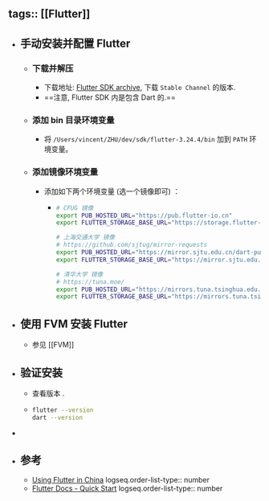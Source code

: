 tags:: [[Flutter]]
---

- ## 手动安装并配置 Flutter
	- ### 下载并解压
		- 下载地址: [Flutter SDK archive](https://docs.flutter.dev/install/archive), 下载 `Stable Channel` 的版本.
		- ==注意, Flutter SDK 内是包含 Dart 的.==
	- ### 添加 bin 目录环境变量
		- 将 `/Users/vincent/ZHU/dev/sdk/flutter-3.24.4/bin` 加到 `PATH` 环境变量。
	- ### 添加镜像环境变量
		- 添加如下两个环境变量 (选一个镜像即可) ：
			- ``` zsh
			  # CFUG 镜像
			  export PUB_HOSTED_URL="https://pub.flutter-io.cn"
			  export FLUTTER_STORAGE_BASE_URL="https://storage.flutter-io.cn"
			  
			  # 上海交通大学 镜像
			  # https://github.com/sjtug/mirror-requests
			  export PUB_HOSTED_URL="https://mirror.sjtu.edu.cn/dart-pub"
			  export FLUTTER_STORAGE_BASE_URL="https://mirror.sjtu.edu.cn"
			  
			  # 清华大学 镜像
			  # https://tuna.moe/
			  export PUB_HOSTED_URL="https://mirrors.tuna.tsinghua.edu.cn/dart-pub"
			  export FLUTTER_STORAGE_BASE_URL="https://mirrors.tuna.tsinghua.edu.cn/flutter"
			  ```
- ## 使用 FVM 安装 Flutter
	- 参见 [[FVM]]
- ## 验证安装
	- 查看版本 .
	- ``` zsh
	  flutter --version
	  dart --version
	  ```
-
- ## 参考
	- [Using Flutter in China](https://docs.flutter.dev/community/china)
	  logseq.order-list-type:: number
	- [Flutter  Docs - Quick Start](https://docs.flutter.dev/get-started/quick)
	  logseq.order-list-type:: number